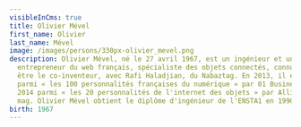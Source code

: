 ```yaml
---
visibleInCms: true
title: Olivier Mével
first_name: Olivier
last_name: Mével
image: /images/persons/330px-olivier_mevel.png
description: Olivier Mével, né le 27 avril 1967, est un ingénieur et un
  entrepreneur du web français, spécialiste des objets connectés, connu pour
  être le co-inventeur, avec Rafi Haladjian, du Nabaztag. En 2013, il est cité
  parmi « les 100 personnalités françaises du numérique » par 01 Business et en
  2014 parmi « les 20 personnalités de l'internet des objets » par Alliancy, le
  mag. Olivier Mével obtient le diplôme d'ingénieur de l'ENSTA1 en 1990.
birth: 1967
---
```

